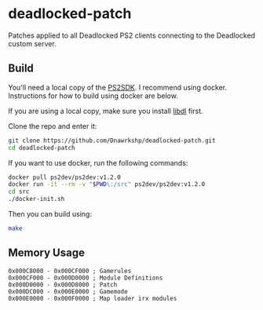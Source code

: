 # deadlocked-patch

Patches applied to all Deadlocked PS2 clients connecting to the Deadlocked custom server.

## Build

You'll need a local copy of the [PS2SDK](https://github.com/ps2dev/ps2sdk). I recommend using docker. Instructions for how to build using docker are below.

If you are using a local copy, make sure you install [libdl](https://github.com/Dnawrkshp/libdl) first.

Clone the repo and enter it:
```sh
git clone https://github.com/Dnawrkshp/deadlocked-patch.git
cd deadlocked-patch
```

If you want to use docker, run the following commands:
```sh
docker pull ps2dev/ps2dev:v1.2.0
docker run -it --rm -v "$PWD\:/src" ps2dev/ps2dev:v1.2.0
cd src
./docker-init.sh
```

Then you can build using:
```sh
make
```

## Memory Usage

```arm
0x000C8000 - 0x000CF000 ; Gamerules
0x000CF000 - 0x000D0000 ; Module Definitions
0x000D0000 - 0x000D8000 ; Patch
0x000DC000 - 0x000E0000 ; Gamemode
0x000E0000 - 0x000F0000 ; Map loader irx modules
```
